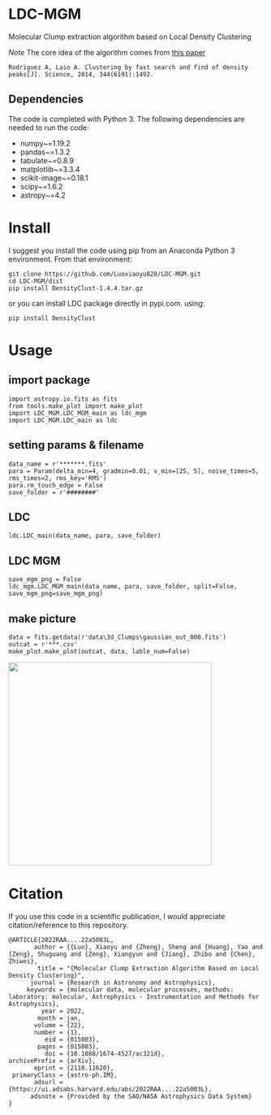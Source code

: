 # LDC-MGM
Molecular Clump extraction algorithm based on Local Density Clustering

*Note* The core idea of the algorithm comes from [this paper](https://ui.adsabs.harvard.edu/abs/2014Sci...344.1492R/abstract)
```
Rodriguez A, Laio A. Clustering by fast search and find of density peaks[J]. Science, 2014, 344(6191):1492.
```

## Dependencies
The code is completed with Python  3. The following dependencies are needed to run the code:

* numpy~=1.19.2
* pandas~=1.3.2
* tabulate~=0.8.9
* matplotlib~=3.3.4
* scikit-image~=0.18.1
* scipy~=1.6.2
* astropy~=4.2



# Install
I suggest you install the code using pip from an Anaconda Python 3 environment. From that environment:
```
git clone https://github.com/Luoxiaoyu828/LDC-MGM.git
cd LDC-MGM/dist
pip install DensityClust-1.4.4.tar.gz
```
or you can install LDC package directly in pypi.com. using:
```
pip install DensityClust
```

# Usage

## import package
```
import astropy.io.fits as fits
from tools.make_plot import make_plot
import LDC_MGM.LDC_MGM_main as ldc_mgm
import LDC_MGM.LDC_main as ldc

```
## setting params & filename
```
data_name = r'*******.fits'
para = Param(delta_min=4, gradmin=0.01, v_min=[25, 5], noise_times=5, rms_times=2, rms_key='RMS')
para.rm_touch_edge = False
save_folder = r'########'
```
## LDC
```
ldc.LDC_main(data_name, para, save_folder)
```
## LDC MGM
```
save_mgm_png = False
ldc_mgm.LDC_MGM_main(data_name, para, save_folder, split=False, save_mgm_png=save_mgm_png)
```

        
## make picture
```
data = fits.getdata(r'data\3d_Clumps\gaussian_out_000.fits')
outcat = r'***.csv'
make_plot.make_plot(outcat, data, lable_num=False)
```



<img src="https://github.com/Luoxiaoyu828/LDC-MGM/blob/main/data/2d_Clumps/gaussian2D_out_000/result.png" width="400px">


# Citation
If you use this code in a scientific publication, I would appreciate citation/reference to this repository. 

```
@ARTICLE{2022RAA....22a5003L,
       author = {{Luo}, Xiaoyu and {Zheng}, Sheng and {Huang}, Yao and {Zeng}, Shuguang and {Zeng}, Xiangyun and {Jiang}, Zhibo and {Chen}, Zhiwei},
        title = "{Molecular Clump Extraction Algorithm Based on Local Density Clustering}",
      journal = {Research in Astronomy and Astrophysics},
     keywords = {molecular data, molecular processes, methods: laboratory: molecular, Astrophysics - Instrumentation and Methods for Astrophysics},
         year = 2022,
        month = jan,
       volume = {22},
       number = {1},
          eid = {015003},
        pages = {015003},
          doi = {10.1088/1674-4527/ac321d},
archivePrefix = {arXiv},
       eprint = {2110.11620},
 primaryClass = {astro-ph.IM},
       adsurl = {https://ui.adsabs.harvard.edu/abs/2022RAA....22a5003L},
      adsnote = {Provided by the SAO/NASA Astrophysics Data System}
}
```
